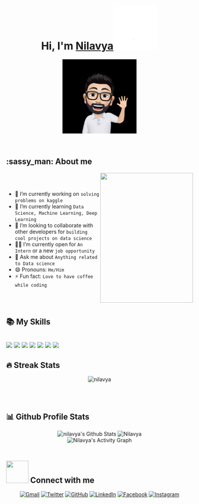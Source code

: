 # <h1 align="center">Hi, I'm <a href="https://github.com/nilavya2000">Nilavya<a><img src="https://github.com/Kathryn-Jie/Kathryn-Jie/blob/main/wave.gif" width="120px" height="120px" /></h1>


 
<p align="center">
    <img width="200" src="https://github.com/nilavya2000/nilavya2000/blob/master/images/WhatsApp%20Image%202022-04-23%20at%202.27.17%20AM.jpeg">
</p>

<!-- <p align="center">
  <a href="https://github.com/DenverCoder1/readme-typing-svg"><img align="center", src="https://readme-typing-svg.herokuapp.com?lines=Computer+Science+Student;Data+Science;Machine+Learning;Data+Visualization;Always%20learning%20new%20things&center=true&width=500&height=50"></a>
</p>    -->

<br>
<h2> :sassy_man:  About me </h2>
<img align="right" src="https://user-images.githubusercontent.com/63050133/156676671-d5b2e362-97d4-4404-9447-dd71ddfea82f.gif" width = 250px height= 350px/>
<br><br>
	
- 🔭 I’m currently working on `solving problems on kaggle`
- 🌱 I’m currently learning `Data Science, Machine Learning, Deep Learning`
- 👯 I’m looking to collaborate with other developers for `building cool projects on data science`
- 👨‍💻 I’m currently open for `An Intern` or a new `job opportunity`
- 💬 Ask me about `Anything related to Data science`
- 😄 Pronouns: `He/Him`
- ⚡ Fun fact: `Love to have coffee while coding`
    
 <br>
 <br>
<h2> 📚 My Skills <h2>
<p>
<img src="https://img.shields.io/badge/OS-Linux%20Windows-blue"> 
<img src="https://img.shields.io/badge/Language-Python-blue"> 
<img src="https://img.shields.io/badge/Data%20processing-Numpy%2C%20Pandas%2C%20ScikitLearn-blue">
<img src="https://img.shields.io/badge/Database-Mysql-blue"> 
<img src="https://img.shields.io/badge/Statistic-timeseries%20forecasting,%20Hyperparameter%20testing-blue"> 
<img src="https://img.shields.io/badge/Machine%20Learning-Classification%2C%20Regression%2C%20Clustering%2C%20PCA%2C%20A%2FB%20testing-blue">
<img src="https://img.shields.io/badge/Data%20Visualization%20-Matplotlib%2C%20Seaborn%20-blue">
	
</p>


<h2>🔥 Streak Stats </h2>
<p align="center"><img src="https://github-readme-streak-stats.herokuapp.com/?user=nilavya2000&theme=algolia" alt="nilavya" /></p>

<br>
<br>


 <h2> 📊 Github Profile Stats </h2>
  <p align="center">
    <a><img alt="nilavya's Github Stats" src="https://github-readme-stats.vercel.app/api?username=nilavya2000&show_icons=true&count_private=true&theme=algolia" height="192px"/>
<img src="https://github-readme-stats.vercel.app/api/top-langs?username=nilavya2000&langs_count=10&show_icons=true&locale=en&layout=compact&theme=algolia" alt="Nilavya" height="192px"/>
	  </a>
<br/>
    <a><img alt="Nilavya's Activity Graph" src="https://activity-graph.herokuapp.com/graph?username=nilavya2000&custom_title=Nilavya's%20Contribution%20Graph&theme=react-dark" /></a>
  <br/>
  <br> 
<h2> <img src="https://media.giphy.com/media/iY8CRBdQXODJSCERIr/giphy.gif" width="60px" height="60px"> Connect with me </h2>
<p align="center">
	<a href="mailto:dnilavya@gmail.com"><img img src="https://img.shields.io/badge/gmail-%23EA4335.svg?style=plastic&logo=gmail&logoColor=white" alt="Gmail"/></a>
    <a href="https://twitter.com/Nilavya1"><img img src="https://img.shields.io/twitter/follow/Nilavya1?style=social" alt="Twitter"/></a>
	<a href="https://github.com/nilavya2000"><img src="https://img.shields.io/badge/github-%23181717.svg?style=plastic&logo=github&logoColor=white" alt="GitHub"/></a>
	<a href="https://www.linkedin.com/in/nilavya-das/"><img src="https://img.shields.io/badge/linkedin-%230A66C2.svg?style=plastic&logo=linkedin&logoColor=white" alt="LinkedIn"/></a>
	<a href="https://www.facebook.com/nilavya.das.1/"><img src="https://img.shields.io/badge/facebook-%231877F2.svg?style=plastic&logo=facebook&logoColor=white" alt="Facebook"/></a>
	<a href="https://www.instagram.com/_n_i_l_a_v_y_a_/"><img src="https://img.shields.io/badge/instagram-%23E4405F.svg?style=plastic&logo=instagram&logoColor=white" alt="Instagram"/></a>
</p>
<!-- ![nilavya's github stats](https://github-readme-stats.vercel.app/api?username=nilavya2000) <a href="https://github.com/nilavya2000"><img src="https://github-readme-stats.vercel.app/api/top-langs/?username=nilavya2000&theme=light&hide_langs_below=1" /> </a>

  -->
<!--  <h2>You can connect 📫 me on : </h2>
<a href="https://www.facebook.com/nilavya.das.1">
    <img src="https://github.com/nilavya2000/nilavya2000/blob/master/images/facebook.png" height="30" width="30">
 </a> <a href="https://www.instagram.com/_n_i_l_a_v_y_a_/"><img src="https://github.com/nilavya2000/nilavya2000/blob/master/images/instagram.png" height="30" width="30"> </a> <a href="https://www.linkedin.com/in/nilavya-das-0ba627173/"><img src="https://github.com/nilavya2000/nilavya2000/blob/master/images/linkedin.png" height="30" width="30"></a> <a href="https://twitter.com/Nilavya1"> <img src="https://github.com/nilavya2000/nilavya2000/blob/master/images/twitter.png" height="30" width="30"></a> -->
 
 
